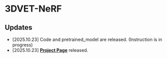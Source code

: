 # 3DVET-NeRF

## Updates
+ [2025.10.23] Code and pretrained_model are released. (Instruction is in progress)
+ [2025.10.23] **[Project Page]([https://mvsgaussian.github.io/](https://yileichen96.github.io/3DVET-NeRF/))** released.
